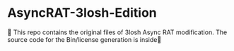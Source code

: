 # AsyncRAT-3losh-Edition
🔑 This repo contains the original files of 3losh Async RAT modification. The source code for the Bin/license generation is inside🔑
